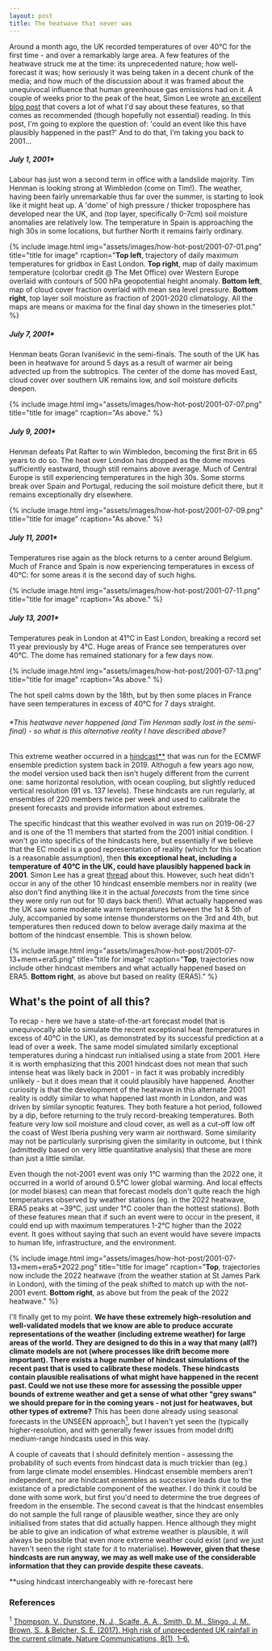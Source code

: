 ```yaml
---
layout: post
title: The heatwave that never was
---
```

Around a month ago, the UK recorded temperatures of over 40°C for the first time - and over a remarkably large area. A few features of the heatwave struck me at the time: its unprecedented nature; how well-forecast it was; how seriously it was being taken in a decent chunk of the media; and how much of the discussion about it was framed about the unequivocal influence that human greenhouse gas emissions had on it. A couple of weeks prior to the peak of the heat, Simon Lee wrote [an excellent blog post](https://simonleewx.com/2022/07/06/40c-in-the-uk/) that covers a lot of what I'd say about these features, so that comes as recommended (though hopefully not essential) reading. In this post, I'm going to explore the question of: 'could an event like this have plausibly happened in the past?' And to do that, I'm taking you back to 2001...<!--more-->

##### July 1, 2001*
Labour has just won a second term in office with a landslide majority. Tim Henman is looking strong at Wimbledon (come on Tim!). The weather, having been fairly unremarkable thus far over the summer, is starting to look like it might heat up. A 'dome' of high pressure / thicker troposphere has developed near the UK, and (top layer, specifically 0-7cm) soil moisture anomalies are relatively low. The temperature in Spain is approaching the high 30s in some locations, but further North it remains fairly ordinary.

{% include image.html
            img="assets/images/how-hot-post/2001-07-01.png"
            title="title for image"
            rcaption="<b>Top left</b>, trajectory of daily maximum temperatures for gridbox in East London. <b>Top right</b>, map of daily maximum temperature (colorbar credit @ The Met Office) over Western Europe overlaid with contours of 500 hPa geopotential height anomaly. <b>Bottom left</b>, map of cloud cover fraction overlaid with mean sea level pressure. <b>Bottom right</b>, top layer soil moisture as fraction of 2001-2020 climatology. All the maps are means or maxima for the final day shown in the timeseries plot." %}

##### July 7, 2001*
Henman beats Goran Ivanišević in the semi-finals. The south of the UK has been in heatwave for around 5 days as a result of warmer air being advected up from the subtropics. The center of the dome has moved East, cloud cover over southern UK remains low, and soil moisture deficits deepen.

{% include image.html
            img="assets/images/how-hot-post/2001-07-07.png"
            title="title for image"
            rcaption="As above." %}

##### July 9, 2001*
Henman defeats Pat Rafter to win Wimbledon, becoming the first Brit in 65 years to do so. The heat over London has dropped as the dome moves sufficiently eastward, though still remains above average. Much of Central Europe is still experiencing temperatures in the high 30s. Some storms break over Spain and Portugal, reducing the soil moisture deficit there, but it remains exceptionally dry elsewhere.

{% include image.html
            img="assets/images/how-hot-post/2001-07-09.png"
            title="title for image"
            rcaption="As above." %}

##### July 11, 2001*
Temperatures rise again as the block returns to a center around Belgium. Much of France and Spain is now experiencing temperatures in excess of 40°C: for some areas it is the second day of such highs. 

{% include image.html
            img="assets/images/how-hot-post/2001-07-11.png"
            title="title for image"
            rcaption="As above." %}

##### July 13, 2001*
Temperatures peak in London at 41°C in East London, breaking a record set 11 year previously by 4°C. Huge areas of France see temperatures over 40°C. The dome has remained stationary for a few days now. 

{% include image.html
            img="assets/images/how-hot-post/2001-07-13.png"
            title="title for image"
            rcaption="As above." %}

The hot spell calms down by the 18th, but by then some places in France have seen temperatures in excess of 40°C for 7 days straight.

###### *This heatwave never happened (and Tim Henman sadly lost in the semi-final) - so what is this alternative reality I have described above?

This extreme weather occurred in a [hindcast](https://www.ecmwf.int/en/forecasts/documentation-and-support/extended-range/re-forecast-medium-and-extended-forecast-range)[**](#99) that was run for the ECMWF ensemble prediction system back in 2019. Althoguh a few years ago now, the model version used back then isn't hugely different from the current one: same horizontal resolution, with ocean coupling, but slightly reduced vertical resolution (91 vs. 137 levels). These hindcasts are run regularly, at ensembles of 220 members twice per week and used to calibrate the present forecasts and provide information about extremes.

The specific hindcast that this weather evolved in was run on 2019-06-27 and is one of the 11 members that started from the 2001 initial condition. I won't go into specifics of the hindcasts here, but essentially if we believe that the EC model is a good representation of reality (which for this location is a reasonable assumption), then <b>this exceptional heat, including a temperature of 40°C in the UK, could have plausibly happened back in 2001</b>. Simon Lee has a great [thread](https://twitter.com/SimonLeeWx/status/1555650467434217473) about this. However, such heat didn't occur in any of the other 10 hindcast ensemble members nor in reality (we also don't find anything like it in the actual *forecasts* from the time since they were only run out for 10 days back then!). What actually happened was the UK saw some moderate warm temperatures between the 1st & 5th of July, accompanied by some intense thunderstorms on the 3rd and 4th, but temperatures then reduced down to below average daily maxima at the bottom of the hindcast ensemble. This is shown below.

{% include image.html
            img="assets/images/how-hot-post/2001-07-13+mem+era5.png"
            title="title for image"
            rcaption="<b>Top</b>, trajectories now include other hindcast members and what actually happened based on ERA5. <b>Bottom right</b>, as above but based on reality (ERA5)." %}

## What's the point of all this?

To recap - here we have a state-of-the-art forecast model that is unequivocally able to simulate the recent exceptional heat (temperatures in excess of 40°C in the UK), as demonstrated by its successful prediction at a lead of over a week. The same model simulated similarly exceptional temperatures during a hindcast run initialised using a state from 2001. Here it is worth emphasizing that this 2001 hindcast does not mean that such intense heat was likely back in 2001 - in fact it was probably incredibly unlikely - but it does mean that it could plausibly have happened. Another curiosity is that the development of the heatwave in this alternate 2001 reality is oddly similar to what happened last month in London, and was driven by similar synoptic features. They both feature a hot period, followed by a dip, before returning to the truly record-breaking temperatures. Both feature very low soil moisture and cloud cover, as well as a cut-off low off the coast of West Iberia pushing very warm air northward. Some similarity may not be particularly surprising given the similarity in outcome, but I think (admittedly based on very little quantitative analysis) that these are more than just a little similar. 

Even though the not-2001 event was only 1°C warming than the 2022 one, it occurred in a world of around 0.5°C lower global warming. And local effects (or model biases) can mean that forecast models don't quite reach the high temperatures observed by weather stations (eg. in the 2022 heatwave, ERA5 peaks at ~39°C, just under 1°C cooler than the hottest stations). Both of these features mean that if such an event were to occur in the present, it could end up with maximum temperatures 1-2°C higher than the 2022 event. It goes without saying that such an event would have severe impacts to human life, infrastructure, and the environment.

{% include image.html
            img="assets/images/how-hot-post/2001-07-13+mem+era5+2022.png"
            title="title for image"
            rcaption="<b>Top</b>, trajectories now include the 2022 heatwave (from the weather station at St James Park in London), with the timing of the peak shifted to match up with the not-2001 event. <b>Bottom right</b>, as above but from the peak of the 2022 heatwave." %}

I'll finally get to my point. <b>We have these extremely high-resolution and well-validated models that we know are able to produce accurate representations of the weather (including extreme weather) for large areas of the world. They are designed to do this in a way that many (all?) climate models are not (where processes like drift become more important). There exists a huge number of hindcast simulations of the recent past that is used to calibrate these models. These hindcasts contain plausible realisations of what might have happened in the recent past. Could we not use these more for assessing the possible upper bounds of extreme weather and get a sense of what other "grey swans" we should prepare for in the coming years - not just for heatwaves, but other types of extreme?</b> This has been done already using seasonal forecasts in the UNSEEN approach[<sup>1</sup>](#1), but I haven't yet seen the (typically higher-resolution, and with generally fewer issues from model drift) medium-range hindcasts used in this way.

A couple of caveats that I should definitely mention - assessing the probability of such events from hindcast data is much trickier than (eg.) from large climate model ensembles. Hindcast ensemble members aren't independent, nor are hindcast ensembles as successive leads due to the existance of a predictable component of the weather. I do think it could be done with some work, but first you'd need to determine the true degrees of freedom in the ensemble. The second caveat is that the hindcast ensembles do not sample the full range of plausible weather, since they are only initialised from states that did actually happen. Hence although they might be able to give an indication of what extreme weather is plausible, it will always be possible that even more extreme weather could exist (and we just haven't seen the right state for it to materialise). <b>However, given that these hindcasts are run anyway, we may as well make use of the considerable information that they can provide despite these caveats.</b>

<p id="99">**using hindcast interchangeably with re-forecast here</p>

### References
<a id="1"><sup>1</sup></a>
[Thompson, V., Dunstone, N. J., Scaife, A. A., Smith, D. M., Slingo, J. M., Brown, S., & Belcher, S. E. (2017). High risk of unprecedented UK rainfall in the current climate. Nature Communications, 8(1), 1–6.](https://doi.org/10.1038/s41467-017-00275-3)